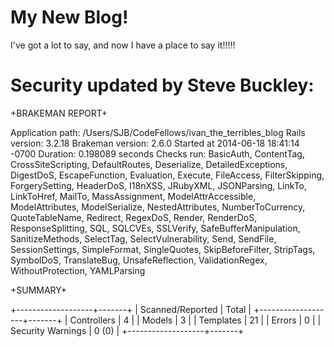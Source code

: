 # My New Blog!

I've got a lot to say, and now I have a place to say it!!!!!

# Security updated by Steve Buckley:

+BRAKEMAN REPORT+

Application path: /Users/SJB/CodeFellows/ivan_the_terribles_blog
Rails version: 3.2.18
Brakeman version: 2.6.0
Started at 2014-06-18 18:41:14 -0700
Duration: 0.198089 seconds
Checks run: BasicAuth, ContentTag, CrossSiteScripting, DefaultRoutes, Deserialize, DetailedExceptions, DigestDoS, EscapeFunction, Evaluation, Execute, FileAccess, FilterSkipping, ForgerySetting, HeaderDoS, I18nXSS, JRubyXML, JSONParsing, LinkTo, LinkToHref, MailTo, MassAssignment, ModelAttrAccessible, ModelAttributes, ModelSerialize, NestedAttributes, NumberToCurrency, QuoteTableName, Redirect, RegexDoS, Render, RenderDoS, ResponseSplitting, SQL, SQLCVEs, SSLVerify, SafeBufferManipulation, SanitizeMethods, SelectTag, SelectVulnerability, Send, SendFile, SessionSettings, SimpleFormat, SingleQuotes, SkipBeforeFilter, StripTags, SymbolDoS, TranslateBug, UnsafeReflection, ValidationRegex, WithoutProtection, YAMLParsing


+SUMMARY+

+-------------------+-------+
| Scanned/Reported  | Total |
+-------------------+-------+
| Controllers       | 4     |
| Models            | 3     |
| Templates         | 21    |
| Errors            | 0     |
| Security Warnings | 0 (0) |
+-------------------+-------+
